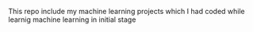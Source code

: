This repo include my machine learning projects which I had coded while learnig machine learning in initial stage 
